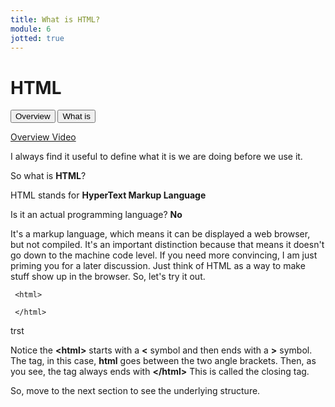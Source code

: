 ```yaml
---
title: What is HTML?
module: 6
jotted: true
---
```


# HTML

<div class="tab">
  <button class="tablinks active" onclick="openTab(event, 'Overview')">Overview</button>
   <button class="tablinks" onclick="openTab(event, 'What')">What is</button>
    
</div>

<!-- Tab content -->
<div id="Overview" class="tabcontent" style="display:block">
<!-- video -->
<p><a href="//www.youtube.com/embed/LOtPdX1t2ro" data-lity>Overview Video</a></p>

<p>I always find it useful to define what it is we are doing before we use it.</p>
</div>
<div id="What" class="tabcontent">

<p>So what is <b>HTML</b>?</p>

<p>HTML stands for <b>HyperText Markup Language</b></p>

<p>Is it an actual programming language?  <b>No</b></p>

<p>It's a markup language, which means it can be displayed a web browser, but not compiled. It's an important distinction because that means it doesn't go down to the machine code level. If you need more convincing, I am just priming you for a later discussion.  Just think of HTML as a way to make stuff show up in the browser.  So, let's try it out.</p>

<div class="tabhtml" markdown="1">

     <html>

     </html>


</div>

trst
<p>Notice the <b>&lt;html&gt;</b> starts with a <b>&lt;</b> symbol and then ends with a <b>&gt;</b> symbol.  The tag, in this case, <b>html</b> goes between the two angle brackets.  Then, as you see, the tag always ends with <b>&lt;/html&gt;</b>  This is called the closing tag.</p>

<p>So, move to the next section to see the underlying structure.</p>